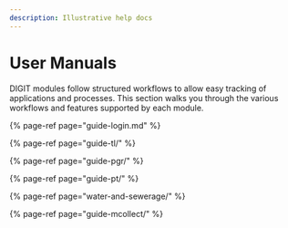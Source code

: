 ```yaml
---
description: Illustrative help docs
---
```


# User Manuals

DIGIT modules follow structured workflows to allow easy tracking of applications and processes. This section walks you through the various workflows and features supported by each module.

{% page-ref page="guide-login.md" %}

{% page-ref page="guide-tl/" %}

{% page-ref page="guide-pgr/" %}

{% page-ref page="guide-pt/" %}

{% page-ref page="water-and-sewerage/" %}

{% page-ref page="guide-mcollect/" %}

